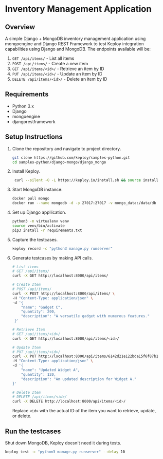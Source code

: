 # Inventory Management Application

## Overview

A simple Django + MongoDB inventory management application using mongoengine and Django REST Framework to test Keploy integration capabilities using Django and MongoDB.
The endpoints available will be:

1. `GET /api/items/` - List all items
2. `POST /api/items/` - Create a new item
3. `GET /api/items/<id>/` - Retrieve an item by ID
4. `PUT /api/items/<id>/` - Update an item by ID
5. `DELETE /api/items/<id>/` - Delete an item by ID

## Requirements

- Python 3.x
- Django
- mongoengine
- djangorestframework

## Setup Instructions

1. Clone the repository and navigate to project directory.
   ```bash
   git clone https://github.com/keploy/samples-python.git
   cd samples-python/django-mongo/django_mongo
   ```
2. Install Keploy.
   ```bash
    curl --silent -O -L https://keploy.io/install.sh && source install.sh
   ```
3. Start MongoDB instance.
   ```bash
   docker pull mongo
   docker run --name mongodb -d -p 27017:27017 -v mongo_data:/data/db -e MONGO_INITDB_ROOT_USERNAME=<username> -e MONGO_INITDB_ROOT_PASSWORD=<password> mongo
   ```
4. Set up Django appllication.
   ```bash
   python3 -m virtualenv venv
   source venv/bin/activate
   pip3 install -r requirements.txt
   ```
5. Capture the testcases.
   ```bash
   keploy record -c "python3 manage.py runserver"
   ```
6. Generate testcases by making API calls.
   ```bash
   # List items
   # GET /api/items/
   curl -X GET http://localhost:8000/api/items/
   ```
   ```bash
   # Create Item
   # POST /api/items/
   curl -X POST http://localhost:8000/api/items/ \
   -H "Content-Type: application/json" \
   -d '{
       "name": "Gadget C",
       "quantity": 200,
       "description": "A versatile gadget with numerous features."
    }'
   ```
   ```bash
   # Retrieve Item
   # GET /api/items/<id>/
   curl -X GET http://localhost:8000/api/items/<id>/
   ```
   ```bash
   # Update Item
   # PUT /api/items/<id>/
   curl -X PUT http://localhost:8000/api/items/6142d21e122bda15f6f87b1d/ \
   -H "Content-Type: application/json" \
   -d '{
       "name": "Updated Widget A",
       "quantity": 120,
       "description": "An updated description for Widget A."
   }'
   ```
   ```bash
   # Delete Item
   # DELETE /api/items/<id>/
   curl -X DELETE http://localhost:8000/api/items/<id>/
   ```
   Replace `<id>` with the actual ID of the item you want to retrieve, update, or delete.

## Run the testcases

Shut down MongoDB, Keploy doesn't need it during tests.
```bash
keploy test -c "python3 manage.py runserver" --delay 10
```
